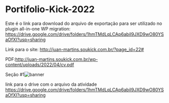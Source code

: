 # Portifolio-Kick-2022

Este é o link para download do arquivo de exportação para ser utilizado no plugin all-in-one WP migration: https://drive.google.com/drive/folders/1hmTMdLqLCAp6abil9JXD9wO80YSaOfXI?usp=sharing

Link para o site: http://juan-martins.soukick.com.br/?page_id=22#

PDF:http://juan-martins.soukick.com.br/wp-content/uploads/2022/04/cv.pdf

Seção #1![banner](https://user-images.githubusercontent.com/95050417/161593302-13c5c0eb-de34-4812-9bcb-bc63f2e7e252.png)



link para o drive com o arquivo da atividade https://drive.google.com/drive/folders/1hmTMdLqLCAp6abil9JXD9wO80YSaOfXI?usp=sharing
